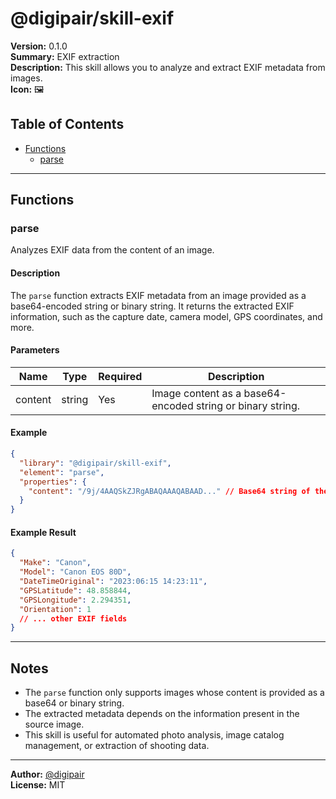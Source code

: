 # @digipair/skill-exif

**Version:** 0.1.0  
**Summary:** EXIF extraction  
**Description:** This skill allows you to analyze and extract EXIF metadata from images.  
**Icon:** 🖼️

## Table of Contents

- [Functions](#functions)
  - [parse](#parse)

---

## Functions

### parse

Analyzes EXIF data from the content of an image.

#### Description

The `parse` function extracts EXIF metadata from an image provided as a base64-encoded string or binary string. It returns the extracted EXIF information, such as the capture date, camera model, GPS coordinates, and more.

#### Parameters

| Name    | Type   | Required | Description                                                |
| ------- | ------ | -------- | ---------------------------------------------------------- |
| content | string | Yes      | Image content as a base64-encoded string or binary string. |

#### Example

```json
{
  "library": "@digipair/skill-exif",
  "element": "parse",
  "properties": {
    "content": "/9j/4AAQSkZJRgABAQAAAQABAAD..." // Base64 string of the image
  }
}
```

#### Example Result

```json
{
  "Make": "Canon",
  "Model": "Canon EOS 80D",
  "DateTimeOriginal": "2023:06:15 14:23:11",
  "GPSLatitude": 48.858844,
  "GPSLongitude": 2.294351,
  "Orientation": 1
  // ... other EXIF fields
}
```

---

## Notes

- The `parse` function only supports images whose content is provided as a base64 or binary string.
- The extracted metadata depends on the information present in the source image.
- This skill is useful for automated photo analysis, image catalog management, or extraction of shooting data.

---

**Author:** [@digipair](https://github.com/digipair)  
**License:** MIT
